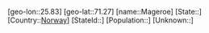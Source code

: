 ﻿---
location: [71.27,25.83]
type: City
tags:
- geo/City


SpocWebEntityId: 32213
isDeleted: false
confidential: public

---
[geo-lon::25.83]
[geo-lat::71.27]
[name::Mageroe]
[State::]
[Country::[Norway](geo/Continent/Europe/Norway.md)]
[StateId::]
[Population::]
[Unknown::]

